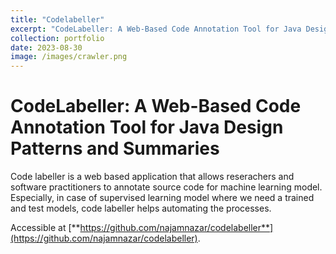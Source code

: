 ```yaml
---
title: "Codelabeller"
excerpt: "CodeLabeller: A Web-Based Code Annotation Tool for Java Design Patterns and Summaries."
collection: portfolio
date: 2023-08-30
image: /images/crawler.png
---
```

#  **CodeLabeller: A Web-Based Code Annotation Tool for Java Design Patterns and Summaries**

Code labeller is a web based application that allows reserachers and software practitioners to annotate source code for machine learning model. Especially, in case of supervised learning model where we need a trained and test models, code labeller helps automating the processes.

Accessible at  [**https://github.com/najamnazar/codelabeller**](https://github.com/najamnazar/codelabeller).